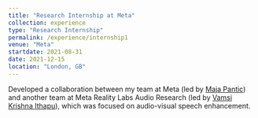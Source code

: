 ```yaml
---
title: "Research Internship at Meta"
collection: experience
type: "Research Internship"
permalink: /experience/internship1
venue: "Meta"
startdate: 2021-08-31
date: 2021-12-15
location: "London, GB"
---
```


Developed a collaboration between my team at Meta (led by [Maja Pantic](https://scholar.google.com/citations?user=ygpxbK8AAAAJ&hl=en)) and another team at Meta Reality Labs Audio Research (led by [Vamsi Krishna Ithapu](https://www.vamsiithapu.com/)), which was focused on audio-visual speech enhancement.